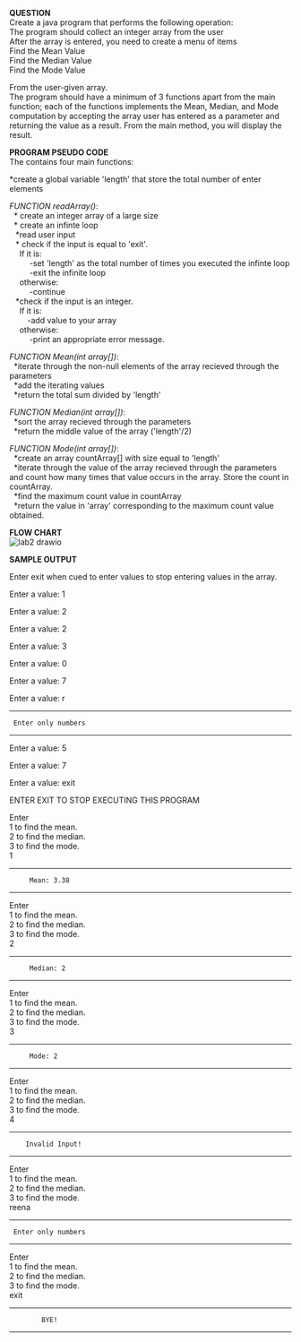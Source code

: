 **QUESTION**  
Create a java program that performs the following operation:    
The program should collect an integer array from the user    
After the array is entered, you need to create a menu of items   
Find the Mean Value    
Find the Median Value    
Find the Mode Value     

From the user-given array.    
The program should have a minimum of 3 functions apart from the main function; each of the functions implements the Mean, Median, and Mode computation by accepting the array user has entered as a parameter and returning the value as a result. From the main method, you will display the result.

**PROGRAM PSEUDO CODE**     
The contains four main functions:   
  
*create a global variable 'length' that store the total number of enter elements   
  
*FUNCTION readArray()*:     
&nbsp; * create an integer array of a large size  
&nbsp; * create an infinte loop  
&ensp; *read user input  
&ensp; * check if the input is equal to 'exit'.   
&emsp; If it is:    
&emsp; &emsp; -set 'length' as the total number of times you executed the infinte loop    
&emsp; &emsp; -exit the infinite loop     
&emsp; otherwise:    
&emsp; &emsp; -continue    
&ensp; *check if the input is an integer.   
&emsp; If it is:    
&emsp; &emsp;-add value to your array  
&emsp; otherwise:    
&emsp; &emsp; -print an appropriate error message.    

*FUNCTION Mean(int array[])*:  
&nbsp; *iterate through the non-null elements of the array recieved through the parameters  
&nbsp; *add the iterating values      
&nbsp; *return the total sum divided by 'length'  

*FUNCTION Median(int array[])*:  
&nbsp; *sort the array recieved through the parameters    
&nbsp; *return the middle value of the array ('length'/2)    

*FUNCTION Mode(int array[])*:  
&nbsp; *create an array countArray[] with size equal to 'length'  
&nbsp; *iterate through the value of the array recieved through the parameters and count how many times that value occurs in the array. Store the count in countArray.  
&nbsp; *find the maximum count value in countArray  
&nbsp; *return the value in 'array' corresponding to the maximum count value obtained.    

**FLOW CHART**    
![lab2 drawio](https://user-images.githubusercontent.com/118504536/219005942-5941a714-a15c-4926-ba6c-4e41dd24d9d5.png)  

**SAMPLE OUTPUT**      

Enter exit when cued to enter values to stop entering values in the array.    
   
Enter a value: 1      

Enter a value: 2    

Enter a value: 2    

Enter a value: 3    

Enter a value: 0    

Enter a value: 7    

Enter a value: r   

----------------------------    
     Enter only numbers    
----------------------------    


Enter a value: 5    

Enter a value: 7    

Enter a value: exit    


ENTER EXIT TO STOP EXECUTING THIS PROGRAM    

Enter    
 1 to find the mean.    
 2 to find the median.    
 3 to find the mode.      
1    

----------------------------    
         Mean: 3.38      
----------------------------      

Enter    
 1 to find the mean.    
 2 to find the median.    
 3 to find the mode.    
2    

----------------------------    
         Median: 2    
----------------------------    
 
Enter      
 1 to find the mean.      
 2 to find the median.      
 3 to find the mode.      
3        

----------------------------      
         Mode: 2      
----------------------------      

Enter    
 1 to find the mean.    
 2 to find the median.    
 3 to find the mode.    
4    

----------------------------    
        Invalid Input!    
----------------------------     

Enter    
 1 to find the mean.    
 2 to find the median.    
 3 to find the mode.    
reena    

----------------------------    
     Enter only numbers    
----------------------------    

Enter      
 1 to find the mean.     
 2 to find the median.      
 3 to find the mode.      
 exit      
 
----------------------------      
            BYE!      
----------------------------      
